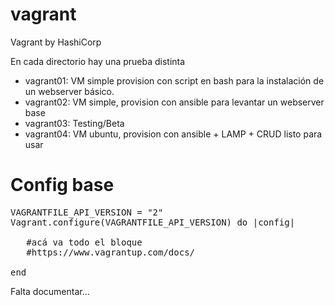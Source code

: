 # vagrant
Vagrant by HashiCorp

En cada directorio hay una prueba distinta
- vagrant01: VM simple provision con script en bash para la instalación de un webserver básico.
- vagrant02: VM simple, provision con ansible para levantar un webserver base
- vagrant03: Testing/Beta
- vagrant04: VM ubuntu, provision con ansible + LAMP + CRUD  listo para usar

# Config base
<pre>
VAGRANTFILE_API_VERSION = "2"
Vagrant.configure(VAGRANTFILE_API_VERSION) do |config|
  
   #acá va todo el bloque
   #https://www.vagrantup.com/docs/
  
end
</pre>


Falta documentar...
